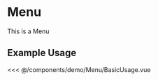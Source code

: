 <script setup>
import BasicUsage from './demo/Menu/BasicUsage.vue'
import VerticalMenu from './demo/Menu/VerticalMenu.vue'
</script>

# Menu

This is a Menu

## Example Usage

<DemoContainer>
  <BasicUsage/>
</DemoContainer>

<<< @/components/demo/Menu/BasicUsage.vue

<DemoContainer>
  <VerticalMenu/>
</DemoContainer>
